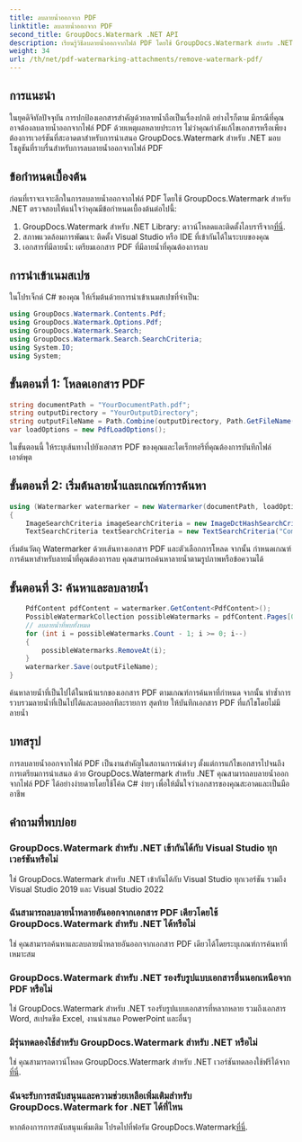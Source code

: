 ```yaml
---
title: ลบลายน้ำออกจาก PDF
linktitle: ลบลายน้ำออกจาก PDF
second_title: GroupDocs.Watermark .NET API
description: เรียนรู้วิธีลบลายน้ำออกจากไฟล์ PDF โดยใช้ GroupDocs.Watermark สำหรับ .NET ขั้นตอนง่ายๆ สำหรับการแก้ไขเอกสารอย่างมืออาชีพ
weight: 34
url: /th/net/pdf-watermarking-attachments/remove-watermark-pdf/
---
```

## การแนะนำ
ในยุคดิจิทัลปัจจุบัน การปกป้องเอกสารสำคัญด้วยลายน้ำถือเป็นเรื่องปกติ อย่างไรก็ตาม มีกรณีที่คุณอาจต้องลบลายน้ำออกจากไฟล์ PDF ด้วยเหตุผลหลายประการ ไม่ว่าคุณกำลังแก้ไขเอกสารหรือเพียงต้องการเวอร์ชันที่สะอาดตาสำหรับการนำเสนอ GroupDocs.Watermark สำหรับ .NET มอบโซลูชันที่ราบรื่นสำหรับการลบลายน้ำออกจากไฟล์ PDF
## ข้อกำหนดเบื้องต้น
ก่อนที่เราจะเจาะลึกในการลบลายน้ำออกจากไฟล์ PDF โดยใช้ GroupDocs.Watermark สำหรับ .NET ตรวจสอบให้แน่ใจว่าคุณมีข้อกำหนดเบื้องต้นต่อไปนี้:
1.  GroupDocs.Watermark สำหรับ .NET Library: ดาวน์โหลดและติดตั้งไลบรารีจาก[ที่นี่](https://releases.groupdocs.com/Watermark/net/).
2. สภาพแวดล้อมการพัฒนา: ติดตั้ง Visual Studio หรือ IDE ที่เข้ากันได้ในระบบของคุณ
3. เอกสารที่มีลายน้ำ: เตรียมเอกสาร PDF ที่มีลายน้ำที่คุณต้องการลบ

## การนำเข้าเนมสเปซ
ในโปรเจ็กต์ C# ของคุณ ให้เริ่มต้นด้วยการนำเข้าเนมสเปซที่จำเป็น:
```csharp
using GroupDocs.Watermark.Contents.Pdf;
using GroupDocs.Watermark.Options.Pdf;
using GroupDocs.Watermark.Search;
using GroupDocs.Watermark.Search.SearchCriteria;
using System.IO;
using System;
```
## ขั้นตอนที่ 1: โหลดเอกสาร PDF
```csharp
string documentPath = "YourDocumentPath.pdf";
string outputDirectory = "YourOutputDirectory";
string outputFileName = Path.Combine(outputDirectory, Path.GetFileName(documentPath));
var loadOptions = new PdfLoadOptions();
```
ในขั้นตอนนี้ ให้ระบุเส้นทางไปยังเอกสาร PDF ของคุณและไดเร็กทอรีที่คุณต้องการบันทึกไฟล์เอาต์พุต
## ขั้นตอนที่ 2: เริ่มต้นลายน้ำและเกณฑ์การค้นหา
```csharp
using (Watermarker watermarker = new Watermarker(documentPath, loadOptions))
{
    ImageSearchCriteria imageSearchCriteria = new ImageDctHashSearchCriteria(Constants.LogoPng);
    TextSearchCriteria textSearchCriteria = new TextSearchCriteria("Company Name");
```
เริ่มต้นวัตถุ Watermarker ด้วยเส้นทางเอกสาร PDF และตัวเลือกการโหลด จากนั้น กำหนดเกณฑ์การค้นหาสำหรับลายน้ำที่คุณต้องการลบ คุณสามารถค้นหาลายน้ำตามรูปภาพหรือข้อความได้
## ขั้นตอนที่ 3: ค้นหาและลบลายน้ำ
```csharp
    PdfContent pdfContent = watermarker.GetContent<PdfContent>();
    PossibleWatermarkCollection possibleWatermarks = pdfContent.Pages[0].Search(imageSearchCriteria.Or(textSearchCriteria));
    // ลบลายน้ำที่พบทั้งหมด
    for (int i = possibleWatermarks.Count - 1; i >= 0; i--)
    {
        possibleWatermarks.RemoveAt(i);
    }
    watermarker.Save(outputFileName);
}
```
ค้นหาลายน้ำที่เป็นไปได้ในหน้าแรกของเอกสาร PDF ตามเกณฑ์การค้นหาที่กำหนด จากนั้น ทำซ้ำการรวบรวมลายน้ำที่เป็นไปได้และลบออกทีละรายการ สุดท้าย ให้บันทึกเอกสาร PDF ที่แก้ไขโดยไม่มีลายน้ำ

## บทสรุป
การลบลายน้ำออกจากไฟล์ PDF เป็นงานสำคัญในสถานการณ์ต่างๆ ตั้งแต่การแก้ไขเอกสารไปจนถึงการเตรียมการนำเสนอ ด้วย GroupDocs.Watermark สำหรับ .NET คุณสามารถลบลายน้ำออกจากไฟล์ PDF ได้อย่างง่ายดายโดยใช้โค้ด C# ง่ายๆ เพื่อให้มั่นใจว่าเอกสารของคุณสะอาดและเป็นมืออาชีพ
## คำถามที่พบบ่อย
### GroupDocs.Watermark สำหรับ .NET เข้ากันได้กับ Visual Studio ทุกเวอร์ชันหรือไม่
ใช่ GroupDocs.Watermark สำหรับ .NET เข้ากันได้กับ Visual Studio ทุกเวอร์ชัน รวมถึง Visual Studio 2019 และ Visual Studio 2022
### ฉันสามารถลบลายน้ำหลายอันออกจากเอกสาร PDF เดียวโดยใช้ GroupDocs.Watermark สำหรับ .NET ได้หรือไม่
ใช่ คุณสามารถค้นหาและลบลายน้ำหลายอันออกจากเอกสาร PDF เดียวได้โดยระบุเกณฑ์การค้นหาที่เหมาะสม
### GroupDocs.Watermark สำหรับ .NET รองรับรูปแบบเอกสารอื่นนอกเหนือจาก PDF หรือไม่
ใช่ GroupDocs.Watermark สำหรับ .NET รองรับรูปแบบเอกสารที่หลากหลาย รวมถึงเอกสาร Word, สเปรดชีต Excel, งานนำเสนอ PowerPoint และอื่นๆ
### มีรุ่นทดลองใช้สำหรับ GroupDocs.Watermark สำหรับ .NET หรือไม่
 ใช่ คุณสามารถดาวน์โหลด GroupDocs.Watermark สำหรับ .NET เวอร์ชันทดลองใช้ฟรีได้จาก[ที่นี่](https://releases.groupdocs.com/).
### ฉันจะรับการสนับสนุนและความช่วยเหลือเพิ่มเติมสำหรับ GroupDocs.Watermark for .NET ได้ที่ไหน
 หากต้องการการสนับสนุนเพิ่มเติม โปรดไปที่ฟอรัม GroupDocs.Watermark[ที่นี่](https://forum.groupdocs.com/c/watermark/19).